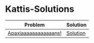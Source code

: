 # Kattis-Solutions

| Problem | Solution |
| - | - |
| [Apaxiaaaaaaaaaaaans!](https://open.kattis.com/problems/apaxiaaans) | [Solution](https://github.com/alif898/Kattis-Solutions/blob/main/Apaxia.java) |
